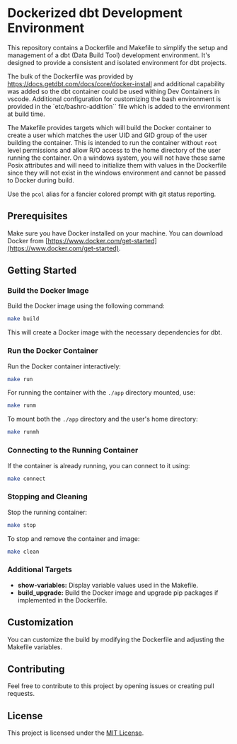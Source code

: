 # Dockerized dbt Development Environment

This repository contains a Dockerfile and Makefile to simplify the setup and management of a dbt (Data Build Tool) development environment. It's designed to provide a consistent and isolated environment for dbt projects.

The bulk of the Dockerfile was provided by https://docs.getdbt.com/docs/core/docker-install and additional capability was added so the dbt container could be used withing Dev Containers in vscode.  Additional configuration for customizing the bash environment is provided in the `etc/bashrc-addition`` file which is added to the environment at build time.

The Makefile provides targets which will build the Docker container to create a user which matches the user UID and GID group of the user building the container. This is intended to run the container without `root` level permissions and allow R/O access to the home directory of the user running the container. On a windows system, you will not have these same Posix attributes and will need to initialize them with values in the Dockerfile since they will not exist in the windows environment and cannot be passed to Docker during build.


Use the `pcol` alias for a fancier colored prompt with git status reporting.

## Prerequisites

Make sure you have Docker installed on your machine. You can download Docker from [https://www.docker.com/get-started](https://www.docker.com/get-started).

## Getting Started

### Build the Docker Image

Build the Docker image using the following command:

```bash
make build
```

This will create a Docker image with the necessary dependencies for dbt.

### Run the Docker Container

Run the Docker container interactively:

```bash
make run
```

For running the container with the `./app` directory mounted, use:

```bash
make runm
```

To mount both the `./app` directory and the user's home directory:

```bash
make runmh
```

### Connecting to the Running Container

If the container is already running, you can connect to it using:

```bash
make connect
```

### Stopping and Cleaning

Stop the running container:

```bash
make stop
```

To stop and remove the container and image:

```bash
make clean
```

### Additional Targets

- **show-variables:** Display variable values used in the Makefile.
- **build_upgrade:** Build the Docker image and upgrade pip packages if implemented in the Dockerfile.

## Customization

You can customize the build by modifying the Dockerfile and adjusting the Makefile variables.

## Contributing

Feel free to contribute to this project by opening issues or creating pull requests.

## License

This project is licensed under the [MIT License](LICENSE).
```
